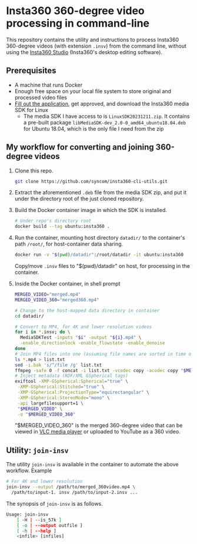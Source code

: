 # Insta360 360-degree video processing in command-line

This repository contains the utility and instructions to process Insta360
360-degree videos (with extension `.insv`) from the command line,
without using the [Insta360
Studio](https://www.insta360.com/download/insta360-x3) (Insta360's desktop
editing software).

## Prerequisites

- A machine that runs Docker
- Enough free space on your local file system to store original and processed
  video files
- [Fill out the application](https://www.insta360.com/sdk/home), get approved,
  and download the Insta360 media SDK for Linux
  - The media SDK I have access to is `LinuxSDK20231211.zip`. It contains a
    pre-built package `libMediaSDK-dev_2.0-0_amd64_ubuntu18.04.deb` for Ubuntu
    18.04, which is the only file I need from the zip

## My workflow for converting and joining 360-degree videos

1. Clone this repo.

   ```bash
   git clone https://github.com/syncom/insta360-cli-utils.git
   ```

2. Extract the aforementioned `.deb` file from the media SDK zip, and put it
   under the directory root of the just cloned repository.

3. Build the Docker container image in which the SDK is installed.

   ```bash
   # Under repo's directory root
   docker build --tag ubuntu:insta360 .
   ```

4. Run the container, mounting host directory `datadir/` to the container's path
   `/root/`, for host-container data sharing.

   ```bash
   docker run -v "$(pwd)/datadir":/root/datadir -it ubuntu:insta360
   ```

   Copy/move `.insv` files to "$(pwd)/datadir" on host, for processing in the
   container.

5. Inside the Docker container, in shell prompt

   ```bash
   MERGED_VIDEO="merged.mp4"
   MERGED_VIDEO_360="merged360.mp4"

   # Change to the host-mapped data directory in container
   cd datadir/

   # Convert to MP4, for 4K and lower resolution videos
   for i in *.insv; do \
     MediaSDKTest -inputs "$i" -output "${i}.mp4" \
     -enable_directionlock -enable_flowstate -enable_denoise
   done
   # Join MP4 files into one (assuming file names are sorted in time order)
   ls *.mp4 > list.txt
   sed -i.bak 's/^/file /g' list.txt
   ffmpeg -safe 0 -f concat -i list.txt -vcodec copy -acodec copy "$MERGED_VIDEO"
   # Inject metadata (RDF/XML GSpherical tags)
   exiftool -XMP-GSpherical:Spherical="true" \
    -XMP-GSpherical:Stitched="true" \
    -XMP-GSpherical:ProjectionType="equirectangular" \
    -XMP-GSpherical:StereoMode="mono" \
    -api largefilesupport=1 \
    "$MERGED_VIDEO" \
    -o "$MERGED_VIDEO_360"
   ```

   "$MERGED_VIDEO_360" is the merged 360-degree video that can be viewed in [VLC
   media player](https://www.videolan.org/) or uploaded to YouTube as a 360
   video.

## Utility: `join-insv`

The utility `join-insv` is available in the container to automate the above
workflow. Example

```bash
# For 4K and lower resolution
join-insv --output /path/to/merged_360video.mp4 \
  /path/to/input-1. insv /path/to/input-2.insv ...
```

The synopsis of `join-insv` is as follows.

```bash
Usage: join-insv
    [ -H | --is_57k ]
    [ -o | --output outfile ]
    [ -h | --help ]
    <infile> [infiles]
```
